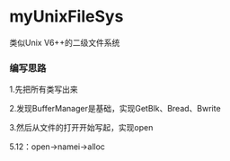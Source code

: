# myUnixFileSys
类似Unix V6++的二级文件系统

### 编写思路

1.先把所有类写出来

2.发现BufferManager是基础，实现GetBlk、Bread、Bwrite

3.然后从文件的打开开始写起，实现open

5.12：open->namei->alloc